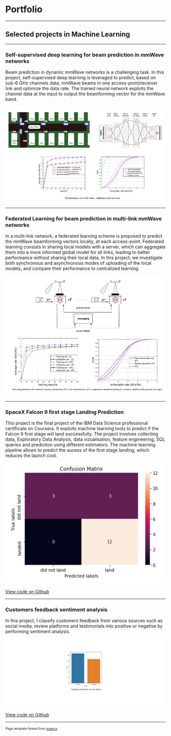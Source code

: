 # Portfolio

---

## Selected projects in Machine Learning

---

### Self-supervised deep learning for beam prediction in mmWave networks
Beam prediction in dynamic mmWave networks is a challenging task. In this project, self-supervised deep learning is leveraged to predict, based on sub-6 GHz channels data, mmWave beams in one access-point/receiver link and optimize the data rate. The trained neural network exploits the channel data at the input to output the beamforming vector for the mmWave band. 

<img src="images/proj1.png?raw=true" />

---

### Federated Learning for beam prediction in multi-link mmWave networks
In a multi-link network, a federated learning scheme is proposed to predict the mmWave beamforming vectors locally, at each access-point. Federated learning consists in sharing  local models with a server, which can aggregate them into a more informed global model for all links, leading to better performance without sharing their local data. In this project, we investigate both synchronous and asynchronous modes of uploading of the local models, and compare their performance to centralized learning.  

<img src="images/proj2.png?raw=true"/>

---

### SpaceX Falcon 9 first stage Landing Prediction
This project is the final project of the IBM Data Science professional certificate on Coursera. It exploits machine learning  tools to  predict if the Falcon 9 first stage will land successfully. The project involves collecting data, Exploratory Data Analysis, data vizualisation, feature engineering, SQL queries and prediction using different estimators. The machine learning pipeline allows to predict the sucess of the first stage landing, which reduces the launch cost.   

<img src="images/proj3.png?raw=true"/>

[View code on Github](https://github.com/irchchaf/Data-Science-Capstone-coursera_course-)

---

### Customers feedback sentiment analysis
In this project, I classify customers feedback from various sources such as social media, review platforms and testimonials into positive or negative by performing sentiment analysis.

<img src="images/proj4.png?raw=true"/>

[View code on Github](https://github.com/irchchaf/Customer_feedback_sentiment_analysis)





---
<p style="font-size:10px">Page template forked from <a href="https://github.com/evanca/quick-portfolio">evanca</a></p>
<!-- Remove above link if you don't want to attibute -->
